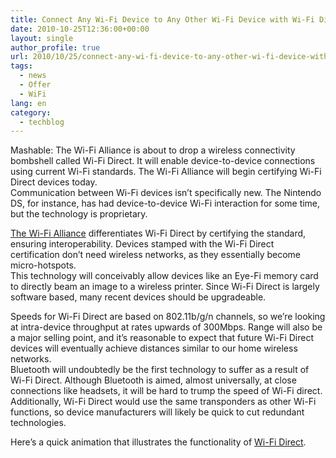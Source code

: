 ```yaml
---
title: Connect Any Wi-Fi Device to Any Other Wi-Fi Device with Wi-Fi Direct
date: 2010-10-25T12:36:00+00:00
layout: single
author_profile: true
url: 2010/10/25/connect-any-wi-fi-device-to-any-other-wi-fi-device-with-wi-fi-direct/
tags:
  - news
  - Offer
  - WiFi
lang: en
category: 
  - techblog
---
```

Mashable: The Wi-Fi Alliance is about to drop a wireless connectivity bombshell called Wi-Fi Direct. It will enable device-to-device connections using current Wi-Fi standards. The Wi-Fi Alliance will begin certifying Wi-Fi Direct devices today.  
Communication between Wi-Fi devices isn’t specifically new. The Nintendo DS, for instance, has had device-to-device Wi-Fi interaction for some time, but the technology is proprietary.  

[The Wi-Fi Alliance](http://www.wi-fi.org/) differentiates Wi-Fi Direct by certifying the standard, ensuring interoperability. Devices stamped with the Wi-Fi Direct certification don’t need wireless networks, as they essentially become micro-hotspots.  
This technology will conceivably allow devices like an Eye-Fi memory card to directly beam an image to a wireless printer. Since Wi-Fi Direct is largely software based, many recent devices should be upgradeable.

Speeds for Wi-Fi Direct are based on 802.11b/g/n channels, so we’re looking at intra-device throughput at rates upwards of 300Mbps. Range will also be a major selling point, and it’s reasonable to expect that future Wi-Fi Direct devices will eventually achieve distances similar to our home wireless networks.  
Bluetooth will undoubtedly be the first technology to suffer as a result of Wi-Fi Direct. Although Bluetooth is aimed, almost universally, at close connections like headsets, it will be hard to trump the speed of Wi-Fi direct. Additionally, Wi-Fi Direct would use the same transponders as other Wi-Fi functions, so device manufacturers will likely be quick to cut redundant technologies.

Here’s a quick animation that illustrates the functionality of [Wi-Fi Direct](http://www.wi-fi.org/Wi-Fi_Direct.php).
